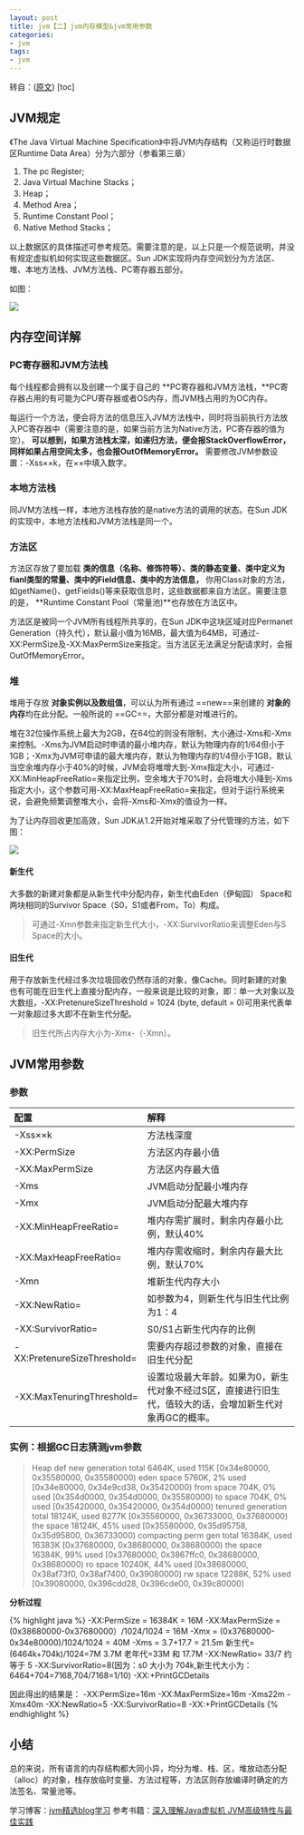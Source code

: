 ```yaml
---
layout: post
title: jvm【二】jvm内存模型&jvm常用参数
categories:
- jvm
tags:
- jvm
---
```

转自：([原文](http://hongweiyi.com/2012/02/jvm-structure/))
[toc]
## JVM规定
《The Java Virtual Machine Specification》中将JVM内存结构（又称运行时数据区Runtime Data Area）分为六部分（参看第三章）

1. The pc Register;
2. Java Virtual Machine Stacks；
3. Heap；
4. Method Area；
5. Runtime Constant Pool；
6. Native Method Stacks；

以上数据区的具体描述可参考规范。需要注意的是，以上只是一个规范说明，并没有规定虚拟机如何实现这些数据区。Sun JDK实现将内存空间划分为方法区、堆、本地方法栈、JVM方法栈、PC寄存器五部分。

如图：

<img src="http://www.hongweiyi.com/wp-content/uploads/2012/02/clip_image0026_thumb.jpg"></img>

## 内存空间详解
### PC寄存器和JVM方法栈
每个线程都会拥有以及创建一个属于自己的 **PC寄存器和JVM方法栈，**PC寄存器占用的有可能为CPU寄存器或者OS内存，而JVM栈占用的为OC内存。

每运行一个方法，便会将方法的信息压入JVM方法栈中，同时将当前执行方法放入PC寄存器中（需要注意的是，如果当前方法为Native方法，PC寄存器的值为空）。 **可以想到，如果方法栈太深，如递归方法，便会报StackOverflowError，同样如果占用空间太多，也会报OutOfMemoryError。** 需要修改JVM参数设置：-Xss××k，在××中填入数字。
### 本地方法栈

同JVM方法栈一样，本地方法栈存放的是native方法的调用的状态。在Sun JDK的实现中，本地方法栈和JVM方法栈是同一个。

### 方法区
方法区存放了要加载 **类的信息（名称、修饰符等）、类的静态变量、类中定义为fianl类型的常量、类中的Field信息、类中的方法信息，** 你用Class对象的方法，如getName()、getFields()等来获取信息时，这些数据都来自方法区。需要注意的是， **Runtime Constant Pool（常量池)**也存放在方法区中。

方法区是被同一个JVM所有线程所共享的，在Sun JDK中这块区域对应Permanet Generation（持久代），默认最小值为16MB，最大值为64MB，可通过-XX:PermSize及-XX:MaxPermSize来指定。当方法区无法满足分配请求时，会报OutOfMemoryError。

### 堆
堆用于存放 **对象实例以及数组值**，可以认为所有通过 ==new==来创建的 **对象的内存**均在此分配。一般所说的 ==GC==，大部分都是对堆进行的。

堆在32位操作系统上最大为2GB，在64位的则没有限制，大小通过-Xms和-Xmx来控制。-Xms为JVM启动时申请的最小堆内存，默认为物理内存的1/64但小于1GB；-Xmx为JVM可申请的最大堆内存，默认为物理内存的1/4但小于1GB，默认当空余堆内存小于40%的时候，JVM会将堆增大到-Xmx指定大小，可通过-XX:MinHeapFreeRatio=来指定比例，空余堆大于70%时，会将堆大小降到-Xms指定大小，这个参数可用-XX:MaxHeapFreeRatio=来指定。但对于运行系统来说，会避免频繁调整堆大小，会将-Xms和-Xmx的值设为一样。

为了让内存回收更加高效，Sun JDK从1.2开始对堆采取了分代管理的方法，如下图：

<img src="http://www.hongweiyi.com/wp-content/uploads/2012/02/clip_image0046.jpg"></img>
#### 新生代

大多数的新建对象都是从新生代中分配内存，新生代由Eden（伊甸园） Space和两块相同的Survivor Space（S0，S1或者From，To）构成。

>可通过-Xmn参数来指定新生代大小，-XX:SurvivorRatio来调整Eden与S Space的大小。

#### 旧生代

用于存放新生代经过多次垃圾回收仍然存活的对象，像Cache。同时新建的对象也有可能在旧生代上直接分配内存，一般来说是比较的对象，即：单一大对象以及大数组，-XX:PretenureSizeThreshold = 1024 (byte, default = 0)可用来代表单一对象超过多大即不在新生代分配。

>旧生代所占内存大小为-Xmx-（-Xmn）。

## JVM常用参数

### 参数

|配置|解释|
| :--- | :--- |
|-Xss××k|方法栈深度|
|-XX:PermSize|方法区内存最小值|
|-XX:MaxPermSize|方法区内存最大值|
|-Xms|JVM启动分配最小堆内存|
|-Xmx|JVM启动分配最大堆内存|
|-XX:MinHeapFreeRatio=|堆内存需扩展时，剩余内存最小比例，默认40%|
|-XX:MaxHeapFreeRatio=|堆内存需收缩时，剩余内存最大比例，默认70%|
|-Xmn|堆新生代内存大小|
|-XX:NewRatio=|如参数为4，则新生代与旧生代比例为1：4|
|-XX:SurvivorRatio=|S0/S1占新生代内存的比例|
|-XX:PretenureSizeThreshold=|需要内存超过参数的对象，直接在旧生代分配|
|-XX:MaxTenuringThreshold=|设置垃圾最大年龄。如果为0，新生代对象不经过S区，直接进行旧生代，值较大的话，会增加新生代对象再GC的概率。|

### 实例：根据GC日志猜测jvm参数
>Heap
 def new generation   total 6464K, used 115K [0x34e80000, 0x35580000, 0x35580000)
  eden space 5760K,   2% used [0x34e80000, 0x34e9cd38, 0x35420000)
  from space 704K,   0% used [0x354d0000, 0x354d0000, 0x35580000)
  to   space 704K,   0% used [0x35420000, 0x35420000, 0x354d0000)
 tenured generation   total 18124K, used 8277K [0x35580000, 0x36733000, 0x37680000)
   the space 18124K,  45% used [0x35580000, 0x35d95758, 0x35d95800, 0x36733000)
 compacting perm gen  total 16384K, used 16383K [0x37680000, 0x38680000, 0x38680000)
   the space 16384K,  99% used [0x37680000, 0x3867ffc0, 0x38680000, 0x38680000)
    ro space 10240K,  44% used [0x38680000, 0x38af73f0, 0x38af7400, 0x39080000)
    rw space 12288K,  52% used [0x39080000, 0x396cdd28, 0x396cde00, 0x39c80000)

**分析过程**

{% highlight java %}
-XX:PermSize = 16384K = 16M
-XX:MaxPermSize = (0x38680000-0x37680000）/1024/1024 = 16M
-Xmx = (0x37680000-0x34e80000)/1024/1024 = 40M
-Xms = 3.7+17.7 = 21.5m
新生代=(6464k+704k)/1024=7M 3.7M
老年代=33M 和 17.7M
-XX:NewRatio= 33/7 约等于 5
-XX:SurvivorRatio=8(因为：s0 大小为 704k,新生代大小为：
6464+704=7168,704/7168=1/10)
-XX:+PrintGCDetails

因此得出的结果是：
-XX:PermSize=16m -XX:MaxPermSize=16m -Xms22m -Xmx40m -XX:NewRatio=5
-XX:SurvivorRatio=8 -XX:+PrintGCDetails
{% endhighlight %}


## 小结

总的来说，所有语言的内存结构都大同小异，均分为堆、栈、区，堆放动态分配（alloc）的对象，栈存放临时变量、方法过程等，方法区则存放编译时确定的方法签名、常量池等。

学习博客：[jvm精选blog学习](http://hongweiyi.com/2012/02/jvm-structure/)
参考书籍：[深入理解Java虚拟机 JVM高级特性与最佳实践](http://www.linuxidc.com/Linux/2014-09/106869.htm)


